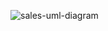 ![sales-uml-diagram](https://user-images.githubusercontent.com/108235878/204113455-47230e23-69b7-400a-a70d-069fed9b59da.png)

